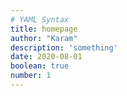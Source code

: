 ```yaml
---
# YAML Syntax
title: homepage
author: "Karam"
description: 'something'
date: 2020-08-01
boolean: true
number: 1
---
```

